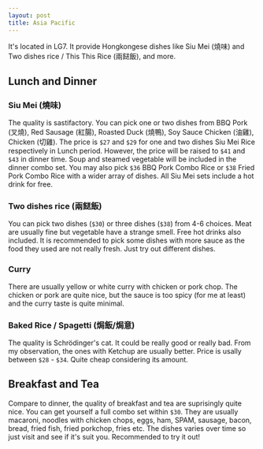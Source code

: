 ```yaml
---
layout: post
title: Asia Pacific
---
```


It's located in LG7. It provide Hongkongese dishes like Siu Mei (燒味) and Two dishes rice / This This Rice (兩餸飯), and more.

## Lunch and Dinner

### Siu Mei (燒味)

The quality is sastifactory. You can pick one or two dishes from BBQ Pork (叉燒), Red Sausage (紅腸), Roasted Duck (燒鴨), Soy Sauce Chicken (油雞), Chicken (切雞). The price is `$27` and `$29` for one and two dishes Siu Mei Rice respectively in Lunch period. However, the price will be raised to `$41` and `$43` in dinner time. Soup and steamed vegetable will be included in the dinner combo set. You may also pick `$36` BBQ Pork Combo Rice or `$38` Fried Pork Combo Rice with a wider array of dishes. All Siu Mei sets include a hot drink for free.

### Two dishes rice (兩餸飯)

You can pick two dishes (`$30`) or three dishes (`$38`) from 4-6 choices. Meat are usually fine but vegetable have a strange smell. Free hot drinks also included. It is recommended to pick some dishes with more sauce as the food they used are not really fresh. Just try out different dishes.

### Curry

There are usually yellow or white curry with chicken or pork chop. The chicken or pork are quite nice, but the sauce is too spicy (for me at least) and the curry taste is quite minimal.

### Baked Rice / Spagetti (焗飯/焗意)

The quality is Schrödinger's cat. It could be really good or really bad. From my observation, the ones with Ketchup are usually better. Price is usally between `$28` - `$34`. Quite cheap considering its amount.

## Breakfast and Tea

Compare to dinner, the quality of breakfast and tea are suprisingly quite nice. You can get yourself a full combo set within `$30`. They are usually macaroni, noodles with chicken chops, eggs, ham, SPAM, sausage, bacon, bread, fried fish, fried porkchop, fries etc. The dishes varies over time so just visit and see if it's suit you. Recommended to try it out!
